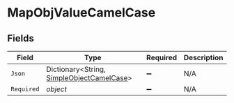 # MapObjValueCamelCase


## Fields

| Field                                                                                     | Type                                                                                      | Required                                                                                  | Description                                                                               |
| ----------------------------------------------------------------------------------------- | ----------------------------------------------------------------------------------------- | ----------------------------------------------------------------------------------------- | ----------------------------------------------------------------------------------------- |
| `Json`                                                                                    | Dictionary<String, [SimpleObjectCamelCase](../../Models/Shared/SimpleObjectCamelCase.md)> | :heavy_minus_sign:                                                                        | N/A                                                                                       |
| `Required`                                                                                | *object*                                                                                  | :heavy_minus_sign:                                                                        | N/A                                                                                       |